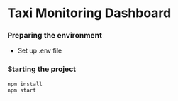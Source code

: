 # Taxi Monitoring Dashboard
### Preparing the environment
* Set up .env file

### Starting the project
```
npm install
npm start
```
